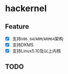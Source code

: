 # hackernel

## Feature

- [x] 支持`X86_64`/`ARM`/`ARM64`架构
- [x] 支持DKMS
- [x] 支持Linux5.10及以上内核

## TODO

